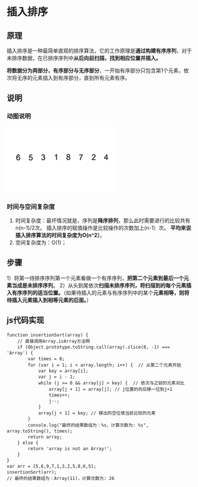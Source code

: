 

# 插入排序

## 原理

插入排序是一种最简单直观的排序算法，它的工作原理是**通过构建有序序列**，对于未排序数据，在已排序序列中**从后向前扫描，找到相应位置并插入。**

**将数据分为两部分，有序部分与无序部分**，一开始有序部分只包含第1个元素，依次将无序的元素插入到有序部分，直到所有元素有序。

## 说明
### 动图说明
 ![插入排序](imgs\插入排序.gif)
### 时间与空间复杂度
1. 时间复杂度：最坏情况就是，序列是**降序排列**，那么此时需要进行的比较共有n(n-1)/2次。 插入排序的赋值操作是比较操作的次数加上(n-1）次。 **平均来说插入排序算法的时间复杂度为O(n^2）**。
2. 空间复杂度为：O(1)；

## 步骤
1）将第一待排序序列第一个元素看做一个有序序列，**把第二个元素到最后一个元素当成是未排序序列**。
2）从头到尾依次**扫描未排序序列，将扫描到的每个元素插入有序序列的适当位置。**（如果待插入的元素与有序序列中的某个**元素相等，则将待插入元素插入到相等元素的后面。**）

## js代码实现

```
function insertionSort(array) {
	// 直接调用Array.isArray方法啊 
    if (Object.prototype.toString.call(array).slice(8, -1) === 'Array') {
    	var times = 0;
        for (var i = 1; i < array.length; i++) {  // 从第二个元素开始
            var key = array[i];
            var j = i - 1;
            while (j >= 0 && array[j] > key) {  // 依次与之前的元素对比 
                array[j + 1] = array[j]; // j位置的向后移一位到j+1
                times++;
                j--;
            }
            array[j + 1] = key; // 移出的空位填当前比较的元素
        }
        console.log("最终的结果数组为：%s，计算次数为: %s", array.toString(), times);
        return array;
    } else {
        return 'array is not an Array!';
    }
}
var arr = [5,6,9,7,1,3,2,5,8,6,5];
insertionSort(arr);
// 最终的结果数组为：Array(11)，计算次数为: 26
```

